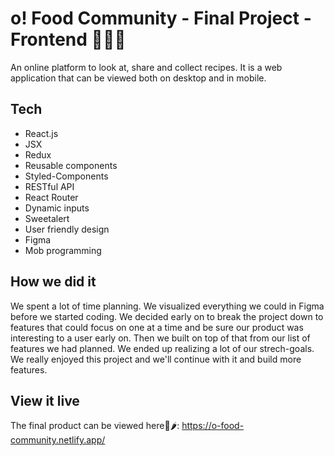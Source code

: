 # o! Food Community - Final Project - Frontend 🌟🍔🏅

An online platform to look at, share and collect recipes. It is a web application that can be viewed both on desktop and in mobile.

## Tech

- React.js
- JSX
- Redux
- Reusable components
- Styled-Components
- RESTful API
- React Router
- Dynamic inputs
- Sweetalert
- User friendly design
- Figma
- Mob programming


## How we did it

We spent a lot of time planning. We visualized everything we could in Figma before we started coding. We decided early on to break the project down to features that could focus on one at a time and be sure our product was interesting to a user early on. Then we built on top of that from our list of features we had planned. We ended up realizing a lot of our strech-goals. We really enjoyed this project and we'll continue with it and build more features.

## View it live

The final product can be viewed here👀🌶: 
https://o-food-community.netlify.app/
